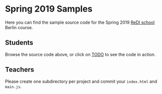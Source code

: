 # Spring 2019 Samples

Here you can find the sample source code for the Spring 2019 [ReDI school](https://www.redi-school.org/) Berlin course.

## Students

Browse the source code above, or click on [TODO]() to see the code in action.

## Teachers

Please create one subdirectory per project and commit your `index.html` and `main.js`.
